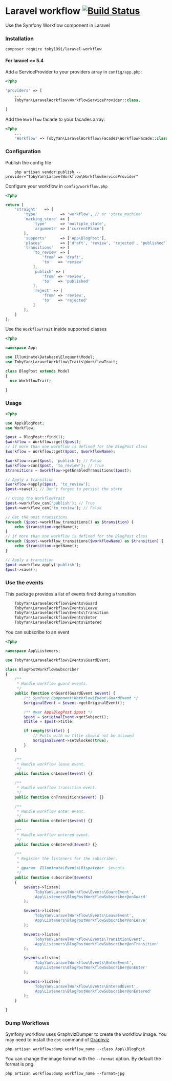 # Laravel workflow [![Build Status](https://travis-ci.org/toby1991/laravel-workflow.svg?branch=1.1.2)](https://travis-ci.org/toby1991/laravel-workflow)

Use the Symfony Workflow component in Laravel

### Installation

    composer require toby1991/laravel-workflow

#### For laravel <= 5.4

Add a ServiceProvider to your providers array in `config/app.php`:

```php
<?php

'providers' => [
    ...
    TobyYan\LaravelWorkflow\WorkflowServiceProvider::class,

]
```

Add the `Workflow` facade to your facades array:

```php
<?php
    ...
    'Workflow' => TobyYan\LaravelWorkflow\Facades\WorkflowFacade::class,
```

### Configuration

Publish the config file

```
    php artisan vendor:publish --provider="TobyYan\LaravelWorkflow\WorkflowServiceProvider"
```

Configure your workflow in `config/workflow.php`

```php
<?php

return [
    'straight'   => [
        'type'          => 'workflow', // or 'state_machine'
        'marking_store' => [
            'type'      => 'multiple_state',
            'arguments' => ['currentPlace']
        ],
        'supports'      => ['App\BlogPost'],
        'places'        => ['draft', 'review', 'rejected', 'published'],
        'transitions'   => [
            'to_review' => [
                'from' => 'draft',
                'to'   => 'review'
            ],
            'publish' => [
                'from' => 'review',
                'to'   => 'published'
            ],
            'reject' => [
                'from' => 'review',
                'to'   => 'rejected'
            ]
        ],
    ]
];
```

Use the `WorkflowTrait` inside supported classes

```php
<?php

namespace App;

use Illuminate\Database\Eloquent\Model;
use TobyYan\LaravelWorkflow\Traits\WorkflowTrait;

class BlogPost extends Model
{
  use WorkflowTrait;

}
```
### Usage

```php
<?php

use App\BlogPost;
use Workflow;

$post = BlogPost::find(1);
$workflow = Workflow::get($post);
// if more than one workflow is defined for the BlogPost class
$workflow = Workflow::get($post, $workflowName);

$workflow->can($post, 'publish'); // False
$workflow->can($post, 'to_review'); // True
$transitions = $workflow->getEnabledTransitions($post);

// Apply a transition
$workflow->apply($post, 'to_review');
$post->save(); // Don't forget to persist the state

// Using the WorkflowTrait
$post->workflow_can('publish'); // True
$post->workflow_can('to_review'); // False

// Get the post transitions
foreach ($post->workflow_transitions() as $transition) {
    echo $transition->getName();
}
// if more than one workflow is defined for the BlogPost class
foreach ($post->workflow_transitions($workflowName) as $transition) {
    echo $transition->getName();
}

// Apply a transition
$post->workflow_apply('publish');
$post->save();
```

### Use the events
This package provides a list of events fired during a transition

```php
    TobyYan\LaravelWorkflow\Events\Guard
    TobyYan\LaravelWorkflow\Events\Leave
    TobyYan\LaravelWorkflow\Events\Transition
    TobyYan\LaravelWorkflow\Events\Enter
    TobyYan\LaravelWorkflow\Events\Entered
```

You can subscribe to an event

```php
<?php

namespace App\Listeners;

use TobyYan\LaravelWorkflow\Events\GuardEvent;

class BlogPostWorkflowSubscriber
{
    /**
     * Handle workflow guard events.
     */
    public function onGuard(GuardEvent $event) {
        /** Symfony\Component\Workflow\Event\GuardEvent */
        $originalEvent = $event->getOriginalEvent();

        /** @var App\BlogPost $post */
        $post = $originalEvent->getSubject();
        $title = $post->title;

        if (empty($title)) {
            // Posts with no title should not be allowed
            $originalEvent->setBlocked(true);
        }
    }

    /**
     * Handle workflow leave event.
     */
    public function onLeave($event) {}

    /**
     * Handle workflow transition event.
     */
    public function onTransition($event) {}

    /**
     * Handle workflow enter event.
     */
    public function onEnter($event) {}

    /**
     * Handle workflow entered event.
     */
    public function onEntered($event) {}

    /**
     * Register the listeners for the subscriber.
     *
     * @param  Illuminate\Events\Dispatcher  $events
     */
    public function subscribe($events)
    {
        $events->listen(
            'TobyYan\LaravelWorkflow\Events\GuardEvent',
            'App\Listeners\BlogPostWorkflowSubscriber@onGuard'
        );

        $events->listen(
            'TobyYan\LaravelWorkflow\Events\LeaveEvent',
            'App\Listeners\BlogPostWorkflowSubscriber@onLeave'
        );

        $events->listen(
            'TobyYan\LaravelWorkflow\Events\TransitionEvent',
            'App\Listeners\BlogPostWorkflowSubscriber@onTransition'
        );

        $events->listen(
            'TobyYan\LaravelWorkflow\Events\EnterEvent',
            'App\Listeners\BlogPostWorkflowSubscriber@onEnter'
        );

        $events->listen(
            'TobyYan\LaravelWorkflow\Events\EnteredEvent',
            'App\Listeners\BlogPostWorkflowSubscriber@onEntered'
        );
    }

}
```

### Dump Workflows
Symfony workflow uses GraphvizDumper to create the workflow image. You may need to install the `dot` command of [Graphviz](http://www.graphviz.org/)

    php artisan workflow:dump workflow_name --class App\\BlogPost

You can change the image format with the `--format` option. By default the format is png.

    php artisan workflow:dump workflow_name --format=jpg
